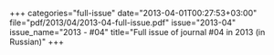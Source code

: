 +++
categories="full-issue"
date="2013-04-01T00:27:53+03:00"
file="pdf/2013/04/2013-04-full-issue.pdf"
issue="2013-04"
issue_name="2013 - #04"
title="Full issue of journal #04 in 2013 (in Russian)"
+++